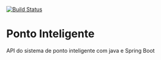 [![Build Status](https://travis-ci.org/ViniciusGomesIT/ponto-inteligente-api.svg?branch=develop)](https://travis-ci.org/ViniciusGomesIT/ponto-inteligente-api)

# Ponto Inteligente
API do sistema de ponto inteligente com java e Spring Boot
